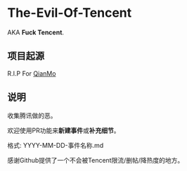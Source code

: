 # The-Evil-Of-Tencent
AKA **Fuck Tencent**.


## 项目起源
R.I.P For [QianMo](https://github.com/QianMo)

## 说明
收集腾讯做的恶。

欢迎使用PR功能来**新建事件**或**补充细节**。

格式: 
YYYY-MM-DD-事件名称.md

感谢Github提供了一个不会被Tencent限流/删帖/降热度的地方。
